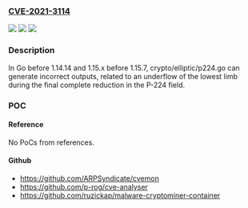 ### [CVE-2021-3114](https://cve.mitre.org/cgi-bin/cvename.cgi?name=CVE-2021-3114)
![](https://img.shields.io/static/v1?label=Product&message=n%2Fa&color=blue)
![](https://img.shields.io/static/v1?label=Version&message=n%2Fa&color=blue)
![](https://img.shields.io/static/v1?label=Vulnerability&message=n%2Fa&color=brighgreen)

### Description

In Go before 1.14.14 and 1.15.x before 1.15.7, crypto/elliptic/p224.go can generate incorrect outputs, related to an underflow of the lowest limb during the final complete reduction in the P-224 field.

### POC

#### Reference
No PoCs from references.

#### Github
- https://github.com/ARPSyndicate/cvemon
- https://github.com/p-rog/cve-analyser
- https://github.com/ruzickap/malware-cryptominer-container

